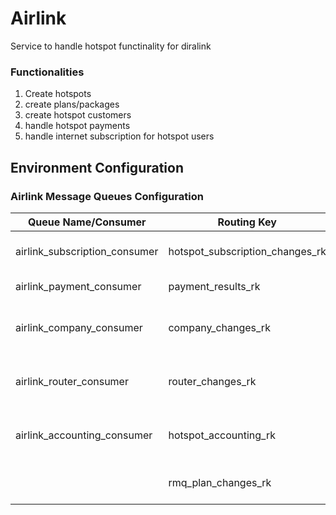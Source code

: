 # Airlink

Service to handle hotspot functinality for diralink

### Functionalities

1. Create hotspots
2. create plans/packages
3. create hotspot customers
4. handle hotspot payments
5. handle internet subscription for hotspot users

## Environment Configuration

### Airlink Message Queues Configuration

| Queue Name/Consumer           | Routing Key                     | Description                               |
| ----------------------------- | ------------------------------- | ----------------------------------------- |
| airlink_subscription_consumer | hotspot_subscription_changes_rk | Internet Subscription notification        |
| airlink_payment_consumer      | payment_results_rk              | Payment notifications                     |
| airlink_company_consumer      | company_changes_rk              | handle notification for payment changes   |
| airlink_router_consumer       | router_changes_rk               | handle notifications for router changes   |
| airlink_accounting_consumer   | hotspot_accounting_rk           | notifications for hotspot accounting data |
|                               | rmq_plan_changes_rk             | Handle plan/packages notifications        |

###
